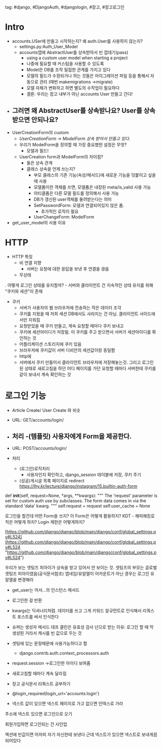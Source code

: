 tag: #django, #DjangoAuth, #djangologin, #장고, #장고로그인 


# Intro

- accounts.USer에 만들고 시작하는지? 왜 auth.User를 사용하지 않는지?
	- settings.py:Auth_User_Model
	- accounts앱에 AbstractUser를 상속받아서 빈 껍데기(pass)
		- using a custom user model when starting a project
		- 나중에 필요할 때 커스텀을 사용할 수 있도록
		- Model은 DB를 조작 밀접한 관계를 가지고 있다
		- 모델의 필드가 수정되거나 하는 것들은 마이그레이션 파일 등을 통해서 자동으로 관리 (매번 makemigrations ->migrate)
		- 모델 자체가 변화하고 하면 별도의 수작업이 필요하다
		- 결론: 우리는 장고 내부가 아닌 accounts User 만들고 간다!
- 그러면 왜 AbstractUser를 상속받나요? User를 상속받으면 안되나요?
	- 
- UserCreationForm의 custom
	- *UserCreationForm -> ModelForm 상속 받아서 만들고 있다.*
	- 우리가 ModelForm을 정의할 때 가장 중요했떤 설정은 무엇? 
		- 모델과 필드!
	- UserCreation form과 ModelForm의 차이점?
		- 둘은 상속 관계
		- 클래스 상속을 언제 쓰는지?
			- 부모 클래스의 기존 기능(속성/메서드)에 새로운 기능을 덧붙이고 싶을 때 사용
			- 모델폼이란 객체를 쓰면, 모델폼은 내장된 meta/is_valid 사용 가능
			- 아티클폼은 다른 모델 필드를 정의해서 사용 가능
			- DB가 갱신된 user객체를 돌려받는다는 의미
			- SetPasswordForm: 모델과 연결되어있지 않은 폼. 
				- 추가적인 로직이 필요
			- UserChangeForm: ModelForm  
- get_user_model의 사용 이유

# HTTP

- HTTP 특징
	- 비 연결 지향
		- 서버는 요청에 대한 응답을 보낸 후 연결을 끊음
	- 무상태

. 어떻게 로그인 상태를 유지할까?
	- 서버와 클라이언트 간 지속적인 상태 유지를 위해 "쿠키와 세션"이 존재

- 쿠키
	- 서버가 사용자의 웹 브라우저에 전송하는 작은 데이터 조각
	- 쿠키를 지웠을 때 저희 세션 DB에서도 사라지는 건 아님. 클라이언트 사이드에서만 지워짐 
	- 요청받았을 때 쿠키 만들고, 계속 요청할 때마다 쿠키 보내고 
	- 쿠키에 세션아이디가 저장됨. 이 쿠키를 주고 받으면서 서버가 세션아이디를 확인하는 것 
	- 어플리케이션 스토리지에 쿠키 있음 
	- 브라우저에 쿠키값이 서버 디비안의 세션값이랑 동일함 
	- http에 
	- 서버에서 쿠키 만들어서 클라이언트 브라우저에 저장해놓는것. 그리고 로그인 된 상태로 새로고침을 하던 어디 페이지를 가던 요청할 때마다 서버한테 쿠키를 같이 보내서 계속 확인하는 것 

# 로그인 기능
- Article Create/ User Create 와 비슷 

- URL: GET/accounts/login/
- 처리
	-(템플릿) 사용자에게 Form을 제공한다.
	- 
- URL: POST/accounts/login/
- 처리
	- (로그인)로직처리
		- 사용자인지 확인하고, django_session 테이블에 저장, 쿠키 주기
	- (성공)게시글 목록 페이지로 redirect 
https://lhy.kr/lecture/django/instagram/15.builtin-auth-form

def __init__(self, request=None, *args, **kwargs):
        """
        The 'request' parameter is set for custom auth use by subclasses.
        The form data comes in via the standard 'data' kwarg.
        """
        self.request = request
        self.user_cache = None
        
    
로그인을 할건데 어떤 Form을 쓰지? 이 Form은 어떻게 활용하지?
KDT - 해피해킹​로직은 어떻게 하지? Login 제한은 어떻게하지?

[https://github.com/django/django/blob/main/django/conf/global_settings.py#L524](https://github.com/django/django/blob/main/django/conf/global_settings.py#L524 "https://github.com/django/django/blob/main/django/conf/global_settings.py#L524")

우리가 보는 셋팅즈 피아이가 상속을 받고 있어서 안 보이는 것. 
셋팅즈의 부모는 글로벌 셋팅즈 피아이였음(공식문서참조)
앱네임/유알엘이 어카운트가 아닌 경우는 로그인 유알엘을 변경해라

- get_user는 어서...의 인스턴스 메서드
- 로그인한 걸 반환
- kwargs는 딕셔너리처럼. 데이터를 쓰고 그게 키워드 알규먼트로 인식해서 리쿼스트 포스트를 써서 인식한다 
- 슈퍼는 생성자 메서드
데프 클린은 유효성 검사
넌으로 받는 이유: 로그인 할 때 막 생성된 거라서 캐시를 빈 값으로 두는 것 

- 셋팅에 있는 문장때문에 사용가능하다고 함 
	- django.contrib.auth.context_processors.auth
- request.session ->로그인한 아이디 보여줌
- 새로고침할 때마다 계속 달라짐 
- 장고 공식문서 리쿼스트 공부하기


- @login_required(login_url='accounts:login')
- 넥스트 값이 있으면 넥스트 페이지로 가고 없으면 인덱스로 가라

주소에 넥스트 있으면 로그인으로 오기 

회원가입하면 로그인되는 건 사인업 

액션에 빈값이면 어차피 자기 자신한테 보낸다
근데 넥스트가 있으면 넥스트로 보내게끔 되어있다




